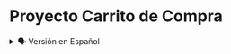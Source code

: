 # Proyecto Carrito de Compra

<details>
    <summary>🗣️ Versión en Español</summary>
<details>
    <summary>🖥 Imagen Modo Pc</summary>

![web](https://user-images.githubusercontent.com/62949966/207377325-57758924-84a0-4b19-906c-45db3cc84335.png)

</details>

<details>
    <summary>📱 Imagen Modo Movil</summary>

![movil](https://user-images.githubusercontent.com/62949966/207377677-8c2b0b03-245f-4ab5-ac73-1f0005418d38.png)

</details>

## Bienvenido! 👋


[Carrito de Compra](https://github.com/alejandrorndev/carrito-compras-js) Otro proyecto con un nivel un poco más alto, el mismo se basa en una página web donde existen varios productos a los cuales se pueden seleccionar para su compra. Al seleccionar cualquier producto o productos, los mismos serán incorporados en el carrito mencionado con su descripción y cantidad. 


Dicho carrito contará con la característica de sumar en cantidad los productos seleccionados, así cómo la eliminación de los mismos y la opción de vaciar carrito.


Este proyecto fue realizado con Html para su estructurá, css para su estilo y javascript para su dinamismo.


## ¡Si te gusta mi proyecto, tómalo y práctica, con el podrás mejorar tus habilidades y hasta podrías enseñarme diferentes cosas! ¡Ayudame a Mejorar! 🚀

</details>

